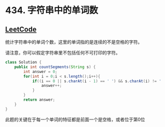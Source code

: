 # 434. 字符串中的单词数

## [LeetCode](https://leetcode-cn.com/problems/number-of-segments-in-a-string/)

统计字符串中的单词个数，这里的单词指的是连续的不是空格的字符。

请注意，你可以假定字符串里不包括任何不可打印的字符。

```java
class Solution {
    public int countSegments(String s) {
        int answer = 0;
        for(int i = 0;i < s.length();i++){
            if((i == 0 || s.charAt(i - 1) == ' ') && s.charAt(i) != ' '){
                answer++;
            }
        }
        return answer;
    }
}
```

此题的关键在于每一个单词的特征都是前面一个是空格，或者位于第0位